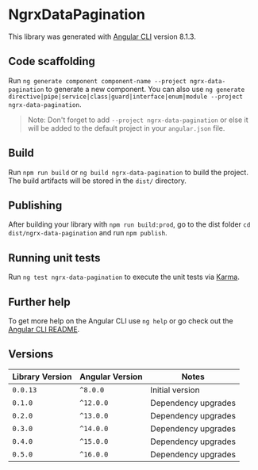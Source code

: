 # NgrxDataPagination

This library was generated with [Angular CLI](https://github.com/angular/angular-cli) version 8.1.3.

## Code scaffolding

Run `ng generate component component-name --project ngrx-data-pagination` to generate a new component. You can also
use `ng generate directive|pipe|service|class|guard|interface|enum|module --project ngrx-data-pagination`.
> Note: Don't forget to add `--project ngrx-data-pagination` or else it will be added to the default project in
> your `angular.json` file.

## Build

Run `npm run build` or `ng build ngrx-data-pagination` to build the project. The build artifacts will be stored in
the `dist/` directory.

## Publishing

After building your library with `npm run build:prod`, go to the dist folder `cd dist/ngrx-data-pagination`
and run `npm publish`.

## Running unit tests

Run `ng test ngrx-data-pagination` to execute the unit tests via [Karma](https://karma-runner.github.io).

## Further help

To get more help on the Angular CLI use `ng help` or go check out
the [Angular CLI README](https://github.com/angular/angular-cli/blob/master/README.md).

## Versions

| Library Version | Angular Version | Notes               |
|-----------------|-----------------|---------------------|
| `0.0.13`        | `^8.0.0`        | Initial version     |
| `0.1.0`         | `^12.0.0`       | Dependency upgrades |
| `0.2.0`         | `^13.0.0`       | Dependency upgrades |
| `0.3.0`         | `^14.0.0`       | Dependency upgrades |
| `0.4.0`         | `^15.0.0`       | Dependency upgrades |
| `0.5.0`         | `^16.0.0`       | Dependency upgrades |



